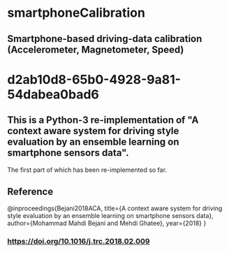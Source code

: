 # smartphoneCalibration
## Smartphone-based driving-data calibration (Accelerometer, Magnetometer, Speed)
# d2ab10d8-65b0-4928-9a81-54dabea0bad6
## This is a Python-3 re-implementation of "A context aware system for driving style evaluation by an ensemble learning on smartphone sensors data".
The first part of which has been re-implemented so far.

## Reference
 @inproceedings{Bejani2018ACA,
  title={A context aware system for driving style evaluation by an ensemble learning on smartphone sensors data},
  author={Mohammad Mahdi Bejani and Mehdi Ghatee},
  year={2018}
}

### https://doi.org/10.1016/j.trc.2018.02.009
